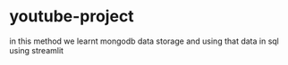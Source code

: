 # youtube-project
in this method we learnt mongodb data storage and using that data in sql using streamlit
